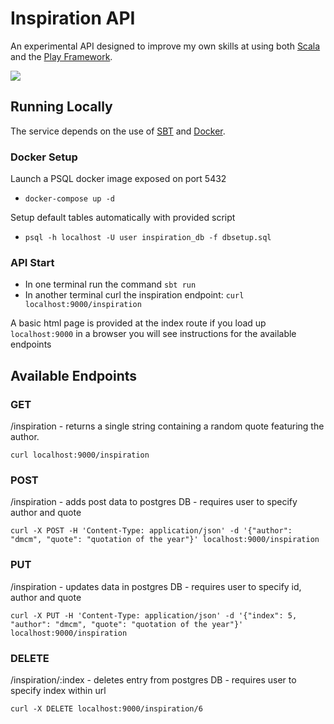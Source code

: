 # Inspiration API

An experimental API designed to improve my own skills at using both [Scala](https://www.scala-lang.org/) and the [Play Framework](https://www.playframework.com/).

<img src="https://www.runsociety.com/wp-content/uploads/2012/04/30-Inspirational-Posters-For-Runners-thumb-960x540.jpg"/>

## Running Locally

The service depends on the use of [SBT](https://www.scala-sbt.org/) and [Docker](https://www.docker.com/).

### Docker Setup

Launch a PSQL docker image exposed on port 5432
- `docker-compose up -d`

Setup default tables automatically with provided script
- `psql -h localhost -U user inspiration_db -f dbsetup.sql`

### API Start

- In one terminal run the command `sbt run`
- In another terminal curl the inspiration endpoint: `curl localhost:9000/inspiration`

A basic html page is provided at the index route if you load up `localhost:9000` in a browser you will see instructions for the available endpoints

## Available Endpoints

### GET
/inspiration - returns a single string containing a random quote featuring the author.
```
curl localhost:9000/inspiration
```

### POST
/inspiration - adds post data to postgres DB - requires user to specify author and quote
```
curl -X POST -H 'Content-Type: application/json' -d '{"author": "dmcm", "quote": "quotation of the year"}' localhost:9000/inspiration
```

### PUT
/inspiration - updates data in postgres DB - requires user to specify id, author and quote
```
curl -X PUT -H 'Content-Type: application/json' -d '{"index": 5, "author": "dmcm", "quote": "quotation of the year"}' localhost:9000/inspiration
```

### DELETE
/inspiration/:index - deletes entry from postgres DB - requires user to specify index within url
```
curl -X DELETE localhost:9000/inspiration/6
```

